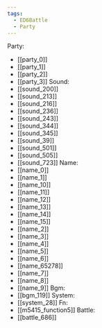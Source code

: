 ```yaml
---
tags:
  - ED6Battle
  - Party
---
```

Party:
- [[party_0]]
- [[party_1]]
- [[party_2]]
- [[party_3]]
Sound:
- [[sound_200]]
- [[sound_213]]
- [[sound_216]]
- [[sound_236]]
- [[sound_243]]
- [[sound_344]]
- [[sound_345]]
- [[sound_39]]
- [[sound_501]]
- [[sound_505]]
- [[sound_723]]
Name:
- [[name_0]]
- [[name_1]]
- [[name_10]]
- [[name_11]]
- [[name_12]]
- [[name_13]]
- [[name_14]]
- [[name_15]]
- [[name_2]]
- [[name_3]]
- [[name_4]]
- [[name_5]]
- [[name_6]]
- [[name_65278]]
- [[name_7]]
- [[name_8]]
- [[name_9]]
Bgm:
- [[bgm_119]]
System:
- [[system_28]]
Fn:
- [[m5415_function5]]
Battle:
- [[battle_686]]
